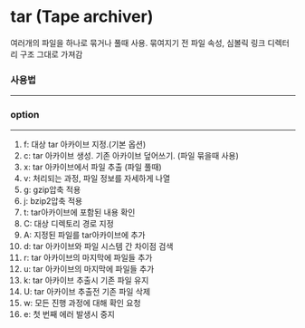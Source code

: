 # tar (Tape archiver)
여러개의 파일을 하나로 묶거나 풀때 사용. 묶여지기 전 파일 속성, 심볼릭 링크 디렉터리 구조 그대로 가져감

### 사용법
---

### option
---
1. f: 대상 tar 아카이브 지정.(기본 옵션)
2. c: tar 아카이브 생성. 기존 아카이브 덮어쓰기. (파일 묶을때 사용)
3. x: tar 아카이브에서 파일 추출 (파일 풀때)
4. v: 처리되는 과정, 파일 정보를 자세하게 나열
5. g: gzip압축 적용
6. j: bzip2압축 적용
7. t: tar아카이브에 포함된 내용 확인
8. C: 대상 디렉토리 경로 지정
9. A: 지정된 파일를 tar아카이브에 추가
10. d: tar 아카이브와 파일 시스템 간 차이점 검색
11. r: tar 아카이브의 마지막에 파일들 추가
12. u: tar 아카이브의 마지막에 파일들 추가
13. k: tar 아카이브 추출시 기존 파일 유지
14. U: tar 아카이브 추출전 기존 파일 삭제
15. w: 모든 진행 과정에 대해 확인 요청
16. e: 첫 번째 에러 발생시 중지